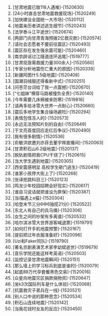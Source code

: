 
1. [甘肃地震已致118人遇难]-[1520630]
1. [24小时直击甘肃地震救援现场]-[1520249]
1. [加快建设全国统一大市场]-[1520112]
1. [地震亲历者讲述逃生细节]-[1520243]
1. [法学泰斗江平逝世]-[1520674]
1. [两部门向甘肃青海预拨2亿救灾款]-[1520574]
1. [请社会志愿者不要前往震区]-[1520493]
1. [震区存在发生强余震可能]-[1520460]
1. [南京辟谣过江隧道连环追尾]-[1519777]
1. [甘肃现亟需救援力量300余人]-[1520560]
1. [专家分析地震伤亡重大的原因]-[1520339]
1. [新疆阿图什5.5级地震]-[1520408]
1. [国潮羽绒服还得看新中式]-[1520251]
1. [问苍茫台词给了我一点震撼]-[1520670]
1. [“七姐妹”横穿马路被撞负全责]-[1520140]
1. [今年需要几床棉被来防寒]-[1519816]
1. [请再多给冰雪大世界一点耐心]-[1520660]
1. [震后多地学生集合操场避险]-[1520294]
1. [表情包怪冻人的]-[1520573]
1. [永远无法预知片刻的自由]-[1520649]
1. [于文亮首度回应走红后争议]-[1520490]
1. [我有很多剧情]-[1520536]
1. [俞敏洪欲邀刘亦菲去董宇辉直播间]-[1520063]
1. [甘肃积石山6.2级地震]-[1520137]
1. [脱轨剧情把我CPU干烧了]-[1520615]
1. [当大学生遇到地震]-[1520305]
1. [西安震感明显 高校学生砸门逃生]-[1520419]
1. [谁家小孩停大街上了]-[1520268]
1. [张译拒跳科目三]-[1520123]
1. [鸣龙少年校园招聘会好现实]-[1520617]
1. [谁自习说话就把谁设为屏保]-[1520387]
1. [当i猫遇上e猫]-[1520304]
1. [哈登末节三分6中6独揽21分]-[1520522]
1. [东北人有自己的兵马俑]-[1520306]
1. [女生之间的吵架有多离谱]-[1520532]
1. [哈尔滨冰雪大世界游客喊退票]-[1519791]
1. [如何打开手机地震预警]-[1520167]
1. [提前把过年衣服准备好]-[1520096]
1. [Uzi和Faker同队]-[1519790]
1. [著名京剧表演艺术家李幼斌逝世]-[1519679]
1. [音乐学院还能这样考英语]-[1520503]
1. [监控记录甘肃地震瞬间]-[1520151]
1. [那么墙上的学习标兵到底是谁的]-[1520079]
1. [起底88万代孕套餐黑色交易]-[1520016]
1. [众星向地震灾区捐款捐物资]-[1520647]
1. [坐k3次国际列车是什么体验]-[1520068]
1. [抗震救灾子弟兵在一线]-[1520521]
1. [别人口中说的那种思念]-[1520534]
1. [积石山连续地震]-[1520142]
1. [当我花钱时女友的反应]-[1520450]